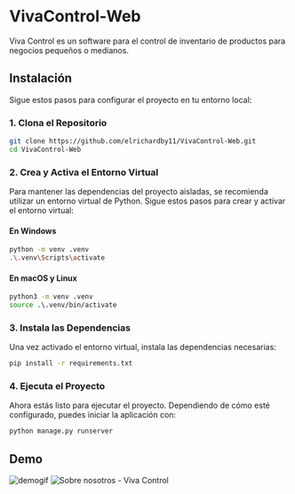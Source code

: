 # VivaControl-Web
Viva Control es un software para el control de inventario de productos para negocios pequeños o medianos.

## Instalación

Sigue estos pasos para configurar el proyecto en tu entorno local:

### 1. Clona el Repositorio

```bash
git clone https://github.com/elrichardby11/VivaControl-Web.git
cd VivaControl-Web
```

### 2. Crea y Activa el Entorno Virtual

Para mantener las dependencias del proyecto aisladas, se recomienda utilizar un entorno virtual de Python. Sigue estos pasos para crear y activar el entorno virtual:

#### En Windows

```bash
python -m venv .venv
.\.venv\Scripts\activate
```

#### En macOS y Linux

```bash
python3 -m venv .venv
source .\.venv/bin/activate
```

### 3. Instala las Dependencias

Una vez activado el entorno virtual, instala las dependencias necesarias:

```bash
pip install -r requirements.txt
```

### 4. Ejecuta el Proyecto

Ahora estás listo para ejecutar el proyecto. Dependiendo de cómo esté configurado, puedes iniciar la aplicación con:

```bash
python manage.py runserver
```

## Demo 

![demogif](https://github.com/elrichardby11/VivaControl-Web/assets/76932746/125a68bf-56ac-4ff6-ab91-69fe1b3fc53e)
![Sobre nosotros - Viva Control](https://github.com/elrichardby11/VivaControl-Web/assets/76932746/a9e6b28d-f88a-44c7-a5f9-88db581550df)

